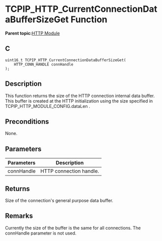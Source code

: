 # TCPIP\_HTTP\_CurrentConnectionDataBufferSizeGet Function

**Parent topic:**[HTTP Module](GUID-25A4CF50-2F8F-47E7-A90C-ABFA52814459.md)

## C

```
uint16_t TCPIP_HTTP_CurrentConnectionDataBufferSizeGet(
    HTTP_CONN_HANDLE connHandle
);
```

## Description

This function returns the size of the HTTP connection internal data buffer. This buffer is created at the HTTP initialization using the size specified in TCPIP\_HTTP\_MODULE\_CONFIG.dataLen .

## Preconditions

None.

## Parameters

|Parameters|Description|
|----------|-----------|
|connHandle|HTTP connection handle.|

## Returns

Size of the connection's general purpose data buffer.

## Remarks

Currently the size of the buffer is the same for all connections. The connHandle parameter is not used.

